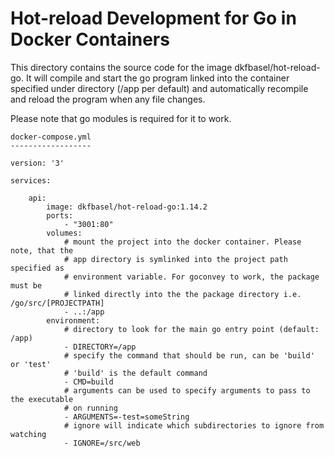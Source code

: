 Hot-reload Development for Go in Docker Containers
==================================================

This directory contains the source code for the image dkfbasel/hot-reload-go. It
will compile and start the go program linked into the container specified under 
directory (/app per default) and automatically recompile and reload the program 
when any file changes.

Please note that go modules is required for it to work.

```
docker-compose.yml
------------------

version: '3'

services:

    api:
        image: dkfbasel/hot-reload-go:1.14.2
        ports:
            - "3001:80"
        volumes:
            # mount the project into the docker container. Please note, that the
            # app directory is symlinked into the project path specified as
            # environment variable. For goconvey to work, the package must be
            # linked directly into the the package directory i.e. /go/src/[PROJECTPATH]
            - ..:/app
        environment:
            # directory to look for the main go entry point (default: /app)
            - DIRECTORY=/app
            # specify the command that should be run, can be 'build' or 'test'
            # 'build' is the default command 
            - CMD=build
            # arguments can be used to specify arguments to pass to the executable
            # on running
            - ARGUMENTS=-test=someString
            # ignore will indicate which subdirectories to ignore from watching
            - IGNORE=/src/web
        
```
